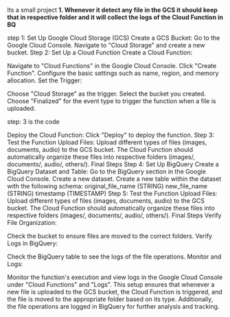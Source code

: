 Its a small project 
**1. Whenever it detect any file in the GCS it should keep that in respective folder and it will collect the logs of the Cloud Function in BQ**

step 1: Set Up Google Cloud Storage (GCS)
Create a GCS Bucket:
Go to the Google Cloud Console.
Navigate to "Cloud Storage" and create a new bucket.
Step 2: Set Up a Cloud Function
Create a Cloud Function:

Navigate to "Cloud Functions" in the Google Cloud Console.
Click "Create Function".
Configure the basic settings such as name, region, and memory allocation.
Set the Trigger:

Choose "Cloud Storage" as the trigger.
Select the bucket you created.
Choose "Finalized" for the event type to trigger the function when a file is uploaded.

step: 3 is the code

Deploy the Cloud Function:
Click "Deploy" to deploy the function.
Step 3: Test the Function
Upload Files:
Upload different types of files (images, documents, audio) to the GCS bucket.
The Cloud Function should automatically organize these files into respective folders (images/, documents/, audio/, others/).
Final Steps
Step 4: Set Up BigQuery
Create a BigQuery Dataset and Table:
Go to the BigQuery section in the Google Cloud Console.
Create a new dataset.
Create a new table within the dataset with the following schema:
original_file_name (STRING)
new_file_name (STRING)
timestamp (TIMESTAMP)
Step 5: Test the Function
Upload Files:
Upload different types of files (images, documents, audio) to the GCS bucket.
The Cloud Function should automatically organize these files into respective folders (images/, documents/, audio/, others/).
Final Steps
Verify File Organization:

Check the bucket to ensure files are moved to the correct folders.
Verify Logs in BigQuery:

Check the BigQuery table to see the logs of the file operations.
Monitor and Logs:

Monitor the function's execution and view logs in the Google Cloud Console under "Cloud Functions" and "Logs".
This setup ensures that whenever a new file is uploaded to the GCS bucket, the Cloud Function is triggered, and the file is moved to the appropriate folder based on its type. Additionally, the file operations are logged in BigQuery for further analysis and tracking.


